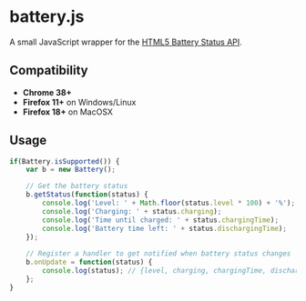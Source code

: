 # battery.js

A small JavaScript wrapper for the [HTML5 Battery Status API](http://www.w3.org/TR/battery-status/).

## Compatibility

- **Chrome 38+**
- **Firefox 11+** on Windows/Linux
- **Firefox 18+** on MacOSX

## Usage

```JavaScript
if(Battery.isSupported()) {
	var b = new Battery();

	// Get the battery status
	b.getStatus(function(status) {
		console.log('Level: ' + Math.floor(status.level * 100) + '%'); // 30%
		console.log('Charging: ' + status.charging);                   // true
		console.log('Time until charged: ' + status.chargingTime);     // 3600 (seconds) or Infinity
		console.log('Battery time left: ' + status.dischargingTime);   // 3600 (seconds) or Infinity
	});
	
	// Register a handler to get notified when battery status changes
	b.onUpdate = function(status) {
		console.log(status); // {level, charging, chargingTime, dischargingTime}
	};
}
```
